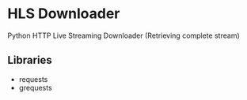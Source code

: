 HLS Downloader
==============

Python HTTP Live Streaming Downloader (Retrieving complete stream)

## Libraries
- requests
- grequests
